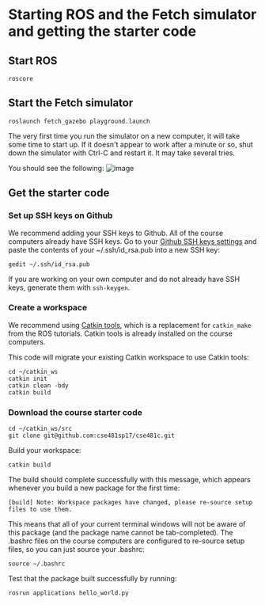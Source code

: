 # Starting ROS and the Fetch simulator and getting the starter code

## Start ROS
```
roscore
```

## Start the Fetch simulator
```
roslaunch fetch_gazebo playground.launch
```

The very first time you run the simulator on a new computer, it will take some time to start up.
If it doesn't appear to work after a minute or so, shut down the simulator with Ctrl-C and restart it.
It may take several tries.

You should see the following:
![image](https://cloud.githubusercontent.com/assets/1175286/24824318/18f2ebdc-1bbe-11e7-92aa-daf69c40bc35.png)

## Get the starter code
### Set up SSH keys on Github
We recommend adding your SSH keys to Github.
All of the course computers already have SSH keys.
Go to your [Github SSH keys settings](https://github.com/settings/keys) and paste the contents of your ~/.ssh/id_rsa.pub into a new SSH key:
```
gedit ~/.ssh/id_rsa.pub
```
If you are working on your own computer and do not already have SSH keys, generate them with `ssh-keygen`.

### Create a workspace
We recommend using [Catkin tools](https://catkin-tools.readthedocs.io/en/latest/), which is a replacement for `catkin_make` from the ROS tutorials.
Catkin tools is already installed on the course computers.

This code will migrate your existing Catkin workspace to use Catkin tools:
```
cd ~/catkin_ws
catkin init
catkin clean -bdy
catkin build
```

### Download the course starter code
```
cd ~/catkin_ws/src
git clone git@github.com:cse481sp17/cse481c.git
```

Build your workspace:
```
catkin build
```

The build should complete successfully with this message, which appears whenever you build a new package for the first time:
```
[build] Note: Workspace packages have changed, please re-source setup files to use them.
```
This means that all of your current terminal windows will not be aware of this package (and the package name cannot be tab-completed).
The .bashrc files on the course computers are configured to re-source setup files, so you can just source your .bashrc:
```
source ~/.bashrc
```

Test that the package built successfully by running:
```
rosrun applications hello_world.py
```